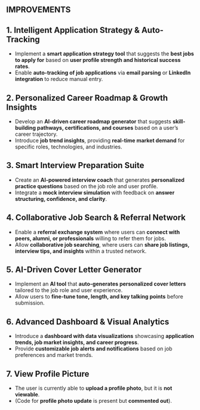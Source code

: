 ## IMPROVEMENTS

## 1. Intelligent Application Strategy & Auto-Tracking  
- Implement a **smart application strategy tool** that suggests the **best jobs to apply for** based on **user profile strength and historical success rates**.  
- Enable **auto-tracking of job applications** via **email parsing** or **LinkedIn integration** to reduce manual entry.  

## 2. Personalized Career Roadmap & Growth Insights  
- Develop an **AI-driven career roadmap generator** that suggests **skill-building pathways, certifications, and courses** based on a user’s career trajectory.  
- Introduce **job trend insights**, providing **real-time market demand** for specific roles, technologies, and industries.  

## 3. Smart Interview Preparation Suite  
- Create an **AI-powered interview coach** that generates **personalized practice questions** based on the job role and user profile.  
- Integrate a **mock interview simulation** with feedback on **answer structuring, confidence, and clarity**.  

## 4. Collaborative Job Search & Referral Network  
- Enable a **referral exchange system** where users can **connect with peers, alumni, or professionals** willing to refer them for jobs.  
- Allow **collaborative job searching**, where users can **share job listings, interview tips, and insights** within a trusted network.  

## 5. AI-Driven Cover Letter Generator  
- Implement an **AI tool** that **auto-generates personalized cover letters** tailored to the job role and user experience.  
- Allow users to **fine-tune tone, length, and key talking points** before submission.  

## 6. Advanced Dashboard & Visual Analytics  
- Introduce a **dashboard with data visualizations** showcasing **application trends, job market insights, and career progress**.  
- Provide **customizable job alerts and notifications** based on job preferences and market trends.  

## 7. View Profile Picture  
- The user is currently able to **upload a profile photo**, but it is **not viewable**.  
- (Code for **profile photo update** is present but **commented out**).
